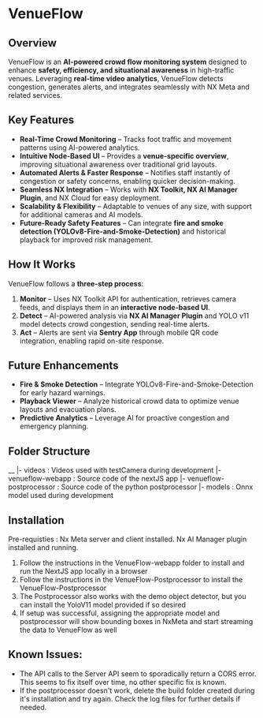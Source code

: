 # VenueFlow

## Overview
VenueFlow is an **AI-powered crowd flow monitoring system** designed to enhance **safety, efficiency, and situational awareness** in high-traffic venues. Leveraging **real-time video analytics**, VenueFlow detects congestion, generates alerts, and integrates seamlessly with NX Meta and related services.

## Key Features
- **Real-Time Crowd Monitoring** – Tracks foot traffic and movement patterns using AI-powered analytics.
- **Intuitive Node-Based UI** – Provides a **venue-specific overview**, improving situational awareness over traditional grid layouts.
- **Automated Alerts & Faster Response** – Notifies staff instantly of congestion or safety concerns, enabling quicker decision-making.
- **Seamless NX Integration** – Works with **NX Toolkit, NX AI Manager Plugin**, and NX Cloud for easy deployment.
- **Scalability & Flexibility** – Adaptable to venues of any size, with support for additional cameras and AI models.
- **Future-Ready Safety Features** – Can integrate **fire and smoke detection (YOLOv8-Fire-and-Smoke-Detection)** and historical playback for improved risk management.

## How It Works
VenueFlow follows a **three-step process**:
1. **Monitor** – Uses NX Toolkit API for authentication, retrieves camera feeds, and displays them in an **interactive node-based UI**.
2. **Detect** – AI-powered analysis via **NX AI Manager Plugin** and YOLO v11 model detects crowd congestion, sending real-time alerts.
3. **Act** – Alerts are sent via **Sentry App** through mobile QR code integration, enabling rapid on-site response.

## Future Enhancements
- **Fire & Smoke Detection** – Integrate YOLOv8-Fire-and-Smoke-Detection for early hazard warnings.
- **Playback Viewer** – Analyze historical crowd data to optimize venue layouts and evacuation plans.
- **Predictive Analytics** – Leverage AI for proactive congestion and emergency planning.

## Folder Structure
__
 |- videos : Videos used with testCamera during development
 |- venueflow-webapp : Source code of the nextJS app
 |- venueflow-postprocessor : Source code of the python postprocessor
 |- models : Onnx model used during development

## Installation
Pre-requisties : Nx Meta server and client installed. Nx AI Manager plugin installed and running.

1. Follow the instructions in the VenueFlow-webapp folder to install and run the NextJS app locally in a browser
2. Follow the instructions in the VenueFlow-Postprocessor to install the VenueFlow-Postprocessor
3. The Postprocessor also works with the demo object detector, but you can install the YoloV11 model provided if so desired
4. If setup was successful, assigning the appropriate model and postprocessor will show bounding boxes in NxMeta and start streaming the data to VenueFlow as well

## Known Issues:
   - The API calls to the Server API seem to sporadically return a CORS error. This seems to fix itself over time, no other specific fix is known.
   - If the postprocessor doesn't work, delete the build folder created during it's installation and try again. Check the log files for further details if needed.
     

